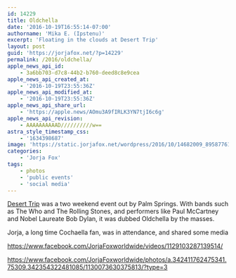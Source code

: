 ```yaml
---
id: 14229
title: Oldchella
date: '2016-10-19T16:55:14-07:00'
authorname: 'Mika E. (Ipstenu)'
excerpt: 'Floating in the clouds at Desert Trip'
layout: post
guid: 'https://jorjafox.net/?p=14229'
permalink: /2016/oldchella/
apple_news_api_id:
    - 3a6bb703-d7c8-44b2-b760-deed8c8e9cea
apple_news_api_created_at:
    - '2016-10-19T23:55:36Z'
apple_news_api_modified_at:
    - '2016-10-19T23:55:36Z'
apple_news_api_share_url:
    - 'https://apple.news/AOmu3A9fIRLK3YN7tjI6c6g'
apple_news_api_revision:
    - AAAAAAAAAAD//////////w==
astra_style_timestamp_css:
    - '1634398687'
image: 'https://static.jorjafox.net/wordpress/2016/10/14682009_895877617213612_4403932491256883285_o.jpg'
categories:
    - 'Jorja Fox'
tags:
    - photos
    - 'public events'
    - 'social media'
---
```


<a href="http://deserttrip.com">Desert Trip</a> was a two weekend event out by Palm Springs. With bands such as The Who and The Rolling Stones, and performers like Paul McCartney and Nobel Laureate Bob Dylan, it was dubbed Oldchella by the masses.

Jorja, a long time Cochaella fan, was in attendance, and shared some media

https://www.facebook.com/JorjaFoxworldwide/videos/1129103287139514/

https://www.facebook.com/JorjaFoxworldwide/photos/a.342411762475341.75309.342354322481085/1130073630375813/?type=3
